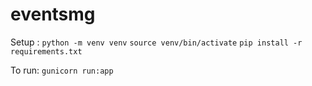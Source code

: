 # eventsmg

Setup :
    `python -m venv venv`
    `source venv/bin/activate`
    `pip install -r requirements.txt`
    
To run:
    `gunicorn run:app`
